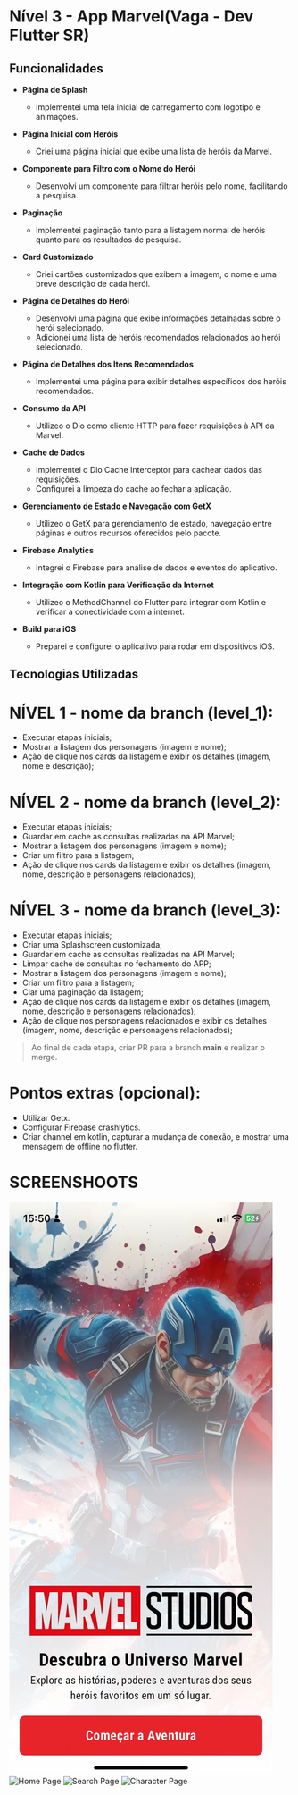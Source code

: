 # Nível 3 - App Marvel(Vaga - Dev Flutter SR)


## Funcionalidades

- **Página de Splash**
  - Implementei uma tela inicial de carregamento com logotipo e animações.
  
- **Página Inicial com Heróis**
  - Criei uma página inicial que exibe uma lista de heróis da Marvel.
  
- **Componente para Filtro com o Nome do Herói**
  - Desenvolvi um componente para filtrar heróis pelo nome, facilitando a pesquisa.
  
- **Paginação**
  - Implementei paginação tanto para a listagem normal de heróis quanto para os resultados de pesquisa.
  
- **Card Customizado**
  - Criei cartões customizados que exibem a imagem, o nome e uma breve descrição de cada herói.
  
- **Página de Detalhes do Herói**
  - Desenvolvi uma página que exibe informações detalhadas sobre o herói selecionado.
  - Adicionei uma lista de heróis recomendados relacionados ao herói selecionado.
  
- **Página de Detalhes dos Itens Recomendados**
  - Implementei uma página para exibir detalhes específicos dos heróis recomendados.
  
- **Consumo da API**
  - Utilizeo o Dio como cliente HTTP para fazer requisições à API da Marvel.
  
- **Cache de Dados**
  - Implementei o Dio Cache Interceptor para cachear dados das requisições.
  - Configurei a limpeza do cache ao fechar a aplicação.
  
- **Gerenciamento de Estado e Navegação com GetX**
  - Utilizeo o GetX para gerenciamento de estado, navegação entre páginas e outros recursos oferecidos pelo pacote.
  
- **Firebase Analytics**
  - Integrei o Firebase para análise de dados e eventos do aplicativo.
  
- **Integração com Kotlin para Verificação da Internet**
  - Utilizeo o MethodChannel do Flutter para integrar com Kotlin e verificar a conectividade com a internet.
  
- **Build para iOS**
  - Preparei e configurei o aplicativo para rodar em dispositivos iOS.

## Tecnologias Utilizadas

# NÍVEL 1 - nome da branch (level_1):
- Executar etapas iniciais;
- Mostrar a listagem dos personagens (imagem e nome);
- Ação de clique nos cards da listagem e exibir os detalhes (imagem, nome e descrição);


# NÍVEL 2 - nome da branch (level_2):
- Executar etapas iniciais;
- Guardar em cache as consultas realizadas na API Marvel;
- Mostrar a listagem dos personagens (imagem e nome);
- Criar um filtro para a listagem;
- Ação de clique nos cards da listagem e exibir os detalhes (imagem, nome, descrição e personagens relacionados);


# NÍVEL 3 - nome da branch (level_3):
- Executar etapas iniciais;
- Criar uma Splashscreen customizada;
- Guardar em cache as consultas realizadas na API Marvel;
- Limpar cache de consultas no fechamento do APP;
- Mostrar a listagem dos personagens (imagem e nome);
- Criar um filtro para a listagem;
- Ciar uma paginação da listagem;
- Ação de clique nos cards da listagem e exibir os detalhes (imagem, nome, descrição e personagens relacionados);
- Ação de clique nos personagens relacionados e exibir os detalhes (imagem, nome, descrição e personagens relacionados);

> Ao final de cada etapa, criar PR para a branch **main** e realizar o merge.

# Pontos extras (opcional):
- Utilizar Getx.
- Configurar Firebase crashlytics.
- Criar channel em kotlin, capturar a mudança de conexão, e mostrar uma mensagem de offline no flutter.

# SCREENSHOOTS
![Splash Page](screenshoots/img1.jpg)
![Home Page](scrrenshoots/img2.jpg)
![Search Page](scrrenshoots/img3.jpg)
![Character Page](scrrenshoots/img4.jpg)
